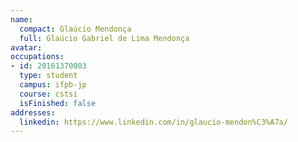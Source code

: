 ```yaml
---
name:
  compact: Glaúcio Mendonça
  full: Glaúcio Gabriel de Lima Mendonça
avatar:
occupations:
- id: 20161370003
  type: student
  campus: ifpb-jp
  course: cstsi
  isFinished: false
addresses:
  linkedin: https://www.linkedin.com/in/glaucio-mendon%C3%A7a/
---
```

